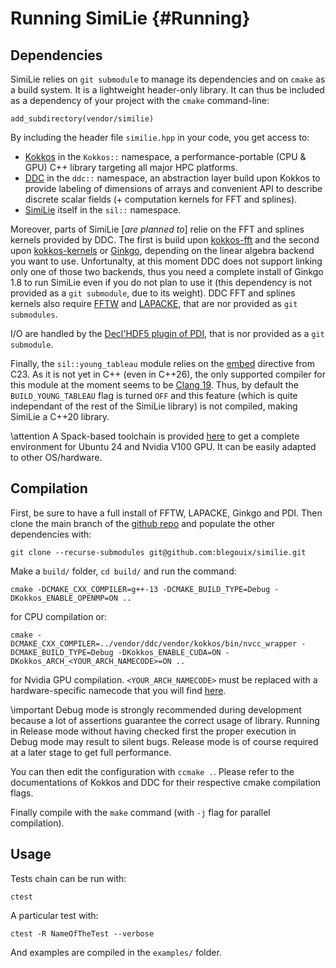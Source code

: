 # Running SimiLie {#Running}
<!--
SPDX-FileCopyrightText: 2024 Baptiste Legouix
SPDX-License-Identifier: GPL-3.0-or-later
-->

## Dependencies

SimiLie relies on `git submodule` to manage its dependencies and on `cmake` as a build system. It is a lightweight header-only library. It can thus be included as a dependency of your project with the `cmake` command-line:

```
add_subdirectory(vendor/similie)
```

By including the header file `similie.hpp` in your code, you get access to:

- [Kokkos](https://github.com/kokkos/kokkos) in the `Kokkos::` namespace, a performance-portable (CPU & GPU) C++ library targeting all major HPC platforms.
- [DDC](https://github.com/CExA-project/ddc) in the `ddc::` namespace, an abstraction layer build upon Kokkos to provide labeling of dimensions of arrays and convenient API to describe discrete scalar fields (+ computation kernels for FFT and splines).
- [SimiLie](https://github.com/blegouix/similie) itself in the `sil::` namespace.

Moreover, parts of SimiLie [<em>are planned to</em>] relie on the FFT and splines kernels provided by DDC. The first is build upon [kokkos-fft](https://github.com/kokkos/kokkos-fft) and the second upon [kokkos-kernels](https://github.com/kokkos/kokkos-kernels) or [Ginkgo](https://github.com/ginkgo-project/ginkgo), depending on the linear algebra backend you want to use. Unfortunalty, at this moment DDC does not support linking only one of those two backends, thus you need a complete install of Ginkgo 1.8 to run SimiLie even if you do not plan to use it (this dependency is not provided as a `git submodule`, due to its weight). DDC FFT and splines kernels also require [FFTW](https://www.fftw.org/) and [LAPACKE](https://www.netlib.org/lapack/lapacke.html), that are nor provided as `git submodules`.

I/O are handled by the [Decl'HDF5 plugin of PDI](https://pdi.dev/1.2/Decl_HDF5_plugin.html), that is nor provided as a `git submodule`.

Finally, the `sil::young_tableau` module relies on the [embed](https://en.cppreference.com/w/c/preprocessor/embed) directive from C23. As it is not yet in C++ (even in C++26), the only supported compiler for this module at the moment seems to be [Clang 19](https://github.com/llvm/llvm-project/releases). Thus, by default the `BUILD_YOUNG_TABLEAU` flag is turned `OFF` and this feature (which is quite independant of the rest of the SimiLie library) is not compiled, making SimiLie a C++20 library.

\attention A Spack-based toolchain is provided [here](https://github.com/blegouix/similie/tree/main/toolchains/v100.spack) to get a complete environment for Ubuntu 24 and Nvidia V100 GPU. It can be easily adapted to other OS/hardware.

## Compilation

First, be sure to have a full install of FFTW, LAPACKE, Ginkgo and PDI. Then clone the main branch of the [github repo](https://github.com/blegouix/similie) and populate the other dependencies with:

```
git clone --recurse-submodules git@github.com:blegouix/similie.git
```

Make a `build/` folder, `cd build/` and run the command:

```
cmake -DCMAKE_CXX_COMPILER=g++-13 -DCMAKE_BUILD_TYPE=Debug -DKokkos_ENABLE_OPENMP=ON ..
```

for CPU compilation or:

```
cmake -DCMAKE_CXX_COMPILER=../vendor/ddc/vendor/kokkos/bin/nvcc_wrapper -DCMAKE_BUILD_TYPE=Debug -DKokkos_ENABLE_CUDA=ON -DKokkos_ARCH_<YOUR_ARCH_NAMECODE>=ON ..
```

for Nvidia GPU compilation. `<YOUR_ARCH_NAMECODE>` must be replaced with a hardware-specific namecode that you will find [here](https://kokkos.org/kokkos-core-wiki/keywords.html#architectures).

\important Debug mode is strongly recommended during development because a lot of assertions guarantee the correct usage of library. Running in Release mode without having checked first the proper execution in Debug mode may result to silent bugs. Release mode is of course required at a later stage to get full performance.

You can then edit the configuration with `ccmake .`. Please refer to the documentations of Kokkos and DDC for their respective cmake compilation flags.

Finally compile with the `make` command (with `-j` flag for parallel compilation).

## Usage

Tests chain can be run with:

```
ctest
```

A particular test with:

```
ctest -R NameOfTheTest --verbose
```

And examples are compiled in the `examples/` folder.
